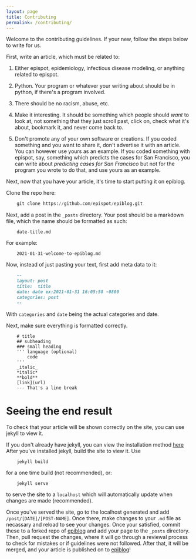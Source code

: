 ```yaml
---
layout: page
title: Contributing
permalink: /contributing/
---
```


Welcome to the contributing guidelines. If your new, follow the steps below to write for us.

First, write an article, which must be related to:

1) Either epispot, epidemiology, infectious disease modeling, or anything related to epispot.

2) Python. Your program or whatever your writing about should be in python, if there's a program involved.

3) There should be no racism, abuse, etc.

4) Make it interesting. It should be something which people should _want_ to look at, not something that they just scroll past, click on, check what it's about, bookmark it, and never come back to.

5) Don't promote any of your own software or creations. If you coded something and you want to share it, don't advertise it with an article. You can however use yours as an example. If you coded something with epispot, say, something which predicts the cases for San Francisco, you can write about _predicting cases for San Francisco_ but not for the program you wrote to do that, and use yours as an example.

Next, now that you have your article, it's time to start putting it on epiblog.

Clone the repo here:
``` python
    git clone https://github.com/epispot/epiblog.git
```
Next, add a post in the `_posts` directory. Your post should be a markdown file, which the name should be formatted as such:
```
    date-title.md
```
For example:
```
    2021-01-31-welcome-to-epiblog.md
```
Now, instead of just pasting your text, first add meta data to it:
```markdown
    --
    layout: post
    title:  title
    date: date ex:2021-01-31 16:05:58 -0800
    categories: post
    --
```
With `categories` and `date` being the actual categories and date.

Next, make sure everything is formatted correctly.
```
    # title
    ## subheading
    ### small heading
    ''' language (optional)
        code
    '''
    _italic_
    *italic*
    **bold**
    [link](url)
    --- That's a line break
```

# Seeing the end result

To check that your article will be shown correctly on the site, you can use jekyll to view it.

If you don't already have jekyll, you can view the installation method [here](https://jekyllrb.com/docs/installation/) After you've installed jekyll, build the site to view it. Use
```
    jekyll build
```
for a one time build (not recommended), or:
```
    jekyll serve
```
to serve the site to a `localhost` which will automatically update when changes are made (recommended).

Once you've served the site, go to the localhost generated and add `/post/[DATE]/[POST-NAME]`. Once there, make changes to your `.md` file as necassary and reload to see your changes. Once your satisfied, commit these to a forked repo of [epiblog](https://github.com/epispot/epiblog) and add your page to the `_posts` directory. Then, pull request the changes, where it will go through a reviewal process to check for mistakes or if guidelines were not followed. After that, it will be merged, and your article is published on to [epiblog](https://epispot.github.io/epiblog)!